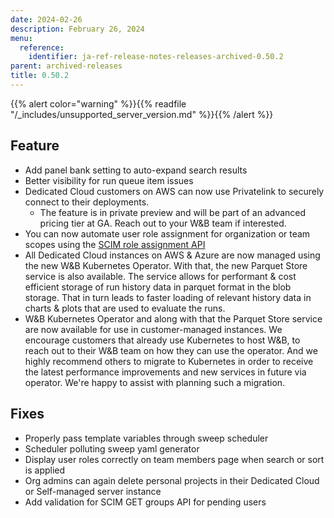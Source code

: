 ```yaml
---
date: 2024-02-26
description: February 26, 2024
menu:
  reference:
    identifier: ja-ref-release-notes-releases-archived-0.50.2
parent: archived-releases
title: 0.50.2
---
```


{{% alert color="warning" %}}{{% readfile "/_includes/unsupported_server_version.md" %}}{{% /alert %}}

## Feature

* Add panel bank setting to auto-expand search results
* Better visibility for run queue item issues
* Dedicated Cloud customers on AWS can now use Privatelink to securely connect to their deployments. 
    * The feature is in private preview and will be part of an advanced pricing tier at GA. Reach out to your W&B team if interested.
* You can now automate user role assignment for organization or team scopes using the [SCIM role assignment API](https://docs.wandb.ai/guides/hosting/iam/scim/#assign-organization-level-role-to-user)
* All Dedicated Cloud instances on AWS & Azure are now managed using the new W&B Kubernetes Operator. With that, the new Parquet Store service is also available. The service allows for performant & cost efficient storage of run history data in parquet format in the blob storage. That in turn leads to faster loading of relevant history data in charts & plots that are used to evaluate the runs.
* W&B Kubernetes Operator and along with that the Parquet Store service are now available for use in customer-managed instances. We encourage customers that already use Kubernetes to host W&B, to reach out to their W&B team on how they can use the operator. And we highly recommend others to migrate to Kubernetes in order to receive the latest performance improvements and new services in future via operator. We're happy to assist with planning such a migration.

## Fixes

* Properly pass template variables through sweep scheduler
* Scheduler polluting sweep yaml generator
* Display user roles correctly on team members page when search or sort is applied
* Org admins can again delete personal projects in their Dedicated Cloud or Self-managed server instance
* Add validation for SCIM GET groups API for pending users